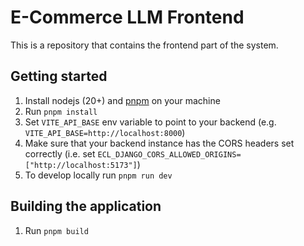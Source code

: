 # E-Commerce LLM Frontend

This is a repository that contains the frontend part of the system.

## Getting started

1. Install nodejs (20+) and [pnpm](https://pnpm.io/) on your machine 
2. Run `pnpm install`
3. Set `VITE_API_BASE` env variable to point to your backend (e.g. `VITE_API_BASE=http://localhost:8000`)
4. Make sure that your backend instance has the CORS headers set correctly (i.e. set `ECL_DJANGO_CORS_ALLOWED_ORIGINS=["http://localhost:5173"]`) 
5. To develop locally run `pnpm run dev`

## Building the application

1. Run `pnpm build`
